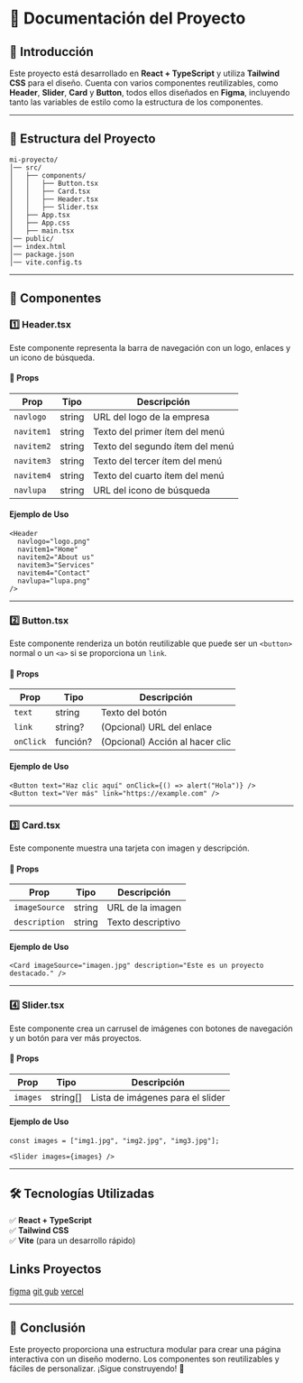 # 📖 Documentación del Proyecto

## 📌 Introducción  
Este proyecto está desarrollado en **React + TypeScript** y utiliza **Tailwind CSS** para el diseño. Cuenta con varios componentes reutilizables, como **Header**, **Slider**, **Card** y **Button**, todos ellos diseñados en **Figma**, incluyendo tanto las variables de estilo como la estructura de los componentes.

---

## 📂 Estructura del Proyecto  
```
mi-proyecto/
│── src/
│   ├── components/
│   │   ├── Button.tsx
│   │   ├── Card.tsx
│   │   ├── Header.tsx
│   │   ├── Slider.tsx
│   ├── App.tsx
│   ├── App.css
│   ├── main.tsx
│── public/
│── index.html
│── package.json
│── vite.config.ts
```

---

## 📌 Componentes

### 1️⃣ **Header.tsx**  
Este componente representa la barra de navegación con un logo, enlaces y un icono de búsqueda.  

#### **📌 Props**
| Prop       | Tipo     | Descripción |
|------------|---------|-------------|
| `navlogo`  | string  | URL del logo de la empresa |
| `navitem1` | string  | Texto del primer ítem del menú |
| `navitem2` | string  | Texto del segundo ítem del menú |
| `navitem3` | string  | Texto del tercer ítem del menú |
| `navitem4` | string  | Texto del cuarto ítem del menú |
| `navlupa`  | string  | URL del icono de búsqueda |

#### **Ejemplo de Uso**
```tsx
<Header 
  navlogo="logo.png"
  navitem1="Home"
  navitem2="About us"
  navitem3="Services"
  navitem4="Contact"
  navlupa="lupa.png"
/>
```

---

### 2️⃣ **Button.tsx**  
Este componente renderiza un botón reutilizable que puede ser un `<button>` normal o un `<a>` si se proporciona un `link`.  

#### **📌 Props**
| Prop      | Tipo       | Descripción |
|-----------|-----------|-------------|
| `text`    | string    | Texto del botón |
| `link`    | string?   | (Opcional) URL del enlace |
| `onClick` | función?  | (Opcional) Acción al hacer clic |

#### **Ejemplo de Uso**
```tsx
<Button text="Haz clic aquí" onClick={() => alert("Hola")} />
<Button text="Ver más" link="https://example.com" />
```

---

### 3️⃣ **Card.tsx**  
Este componente muestra una tarjeta con imagen y descripción.

#### **📌 Props**
| Prop          | Tipo     | Descripción |
|--------------|---------|-------------|
| `imageSource` | string  | URL de la imagen |
| `description` | string  | Texto descriptivo |

#### **Ejemplo de Uso**
```tsx
<Card imageSource="imagen.jpg" description="Este es un proyecto destacado." />
```

---

### 4️⃣ **Slider.tsx**  
Este componente crea un carrusel de imágenes con botones de navegación y un botón para ver más proyectos.

#### **📌 Props**
| Prop    | Tipo       | Descripción |
|---------|-----------|-------------|
| `images` | string[]  | Lista de imágenes para el slider |

#### **Ejemplo de Uso**
```tsx
const images = ["img1.jpg", "img2.jpg", "img3.jpg"];

<Slider images={images} />
```

---

## 🛠️ Tecnologías Utilizadas  
✅ **React + TypeScript**  
✅ **Tailwind CSS**  
✅ **Vite** (para un desarrollo rápido)  

## Links Proyectos
[figma](https://www.figma.com/design/SCM4nGlVgsW7VnW68uu3Su/Untitled?node-id=40-2&p=f&t=l4fxHb0Wh0wKSl10-0)
[git gub](https://github.com/jagarcia05/practica-5.1-/tree/main/mi-proyecto)
[vercel](https://practica-5-1.vercel.app/)


---

## 🚀 Conclusión  
Este proyecto proporciona una estructura modular para crear una página interactiva con un diseño moderno. Los componentes son reutilizables y fáciles de personalizar. ¡Sigue construyendo! 🚀
